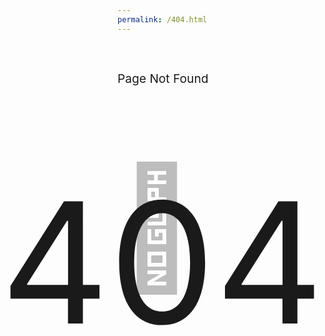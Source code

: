 ```yaml
---
permalink: /404.html
---
```

<p style="font-size:20vw;z-index: 0;position: relative;color: 0,0,0,0.25;color: rgba(0, 0, 0, 0.25);">👻</p>
<p style="font-size: 28vw;position: absolute;/* left: 0; */top: 43px;left: 41px;">404</p>
<p style="font-size: 2vw;position: absolute;<p style=&quot;font-size: 2vw;position: absolute;&quot;>Page Not Found</p>;top: 149px;/* left: 320px; */">Page Not Found</p><p style ="style=position:initial;padding-bottom: 200px;"/>

